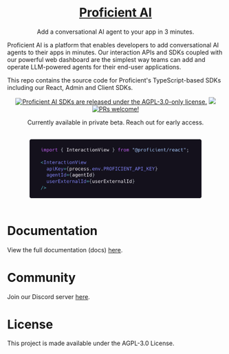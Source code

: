 <h1 align="center">
  <a href="https://proficientai.com">
    Proficient AI
  </a>
</h1>

<p align="center">
  Add a conversational AI agent to your app in 3 minutes.
</p>

Proficient AI is a platform that enables developers to add conversational AI agents to their apps in minutes. Our interaction APIs and SDKs coupled with our powerful web dashboard are the simplest way teams can add and operate LLM-powered agents for their end-user applications.

This repo contains the source code for Proficient's TypeScript-based SDKs including our React, Admin and Client SDKs.

<p align="center">
    <a href="https://github.com/proficientai/js/blob/main/LICENSE">
    <img src="https://img.shields.io/badge/License-AGPL%20v3-blue.svg" alt="Proficient AI SDKs are released under the AGPL-3.0-only license." /></a>
    <a href="https://" alt="Types">
        <img src="https://img.shields.io/npm/types/@proficient/react" /></a>
    <a href="https://github.com/proficientai/js">
    <img src="https://img.shields.io/badge/PRs-welcome-brightgreen.svg" alt="PRs welcome!" /></a>
</p>

<p align="center">
  Currently available in private beta. Reach out for early access.
</p>

<br />

<div align="center">
  <a href="https://proficientai.com">
    <img src="images/interactionview-code.png" style="max-width:400px;" alt="header" />
  </a>
</div>

<br />

# Documentation

View the full documentation (docs) [here](https://docs.proficientai.com).

# Community

Join our Discord server [here](https://discord.gg/DVbwTM8erb).

# License

This project is made available under the AGPL-3.0 License.
